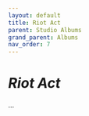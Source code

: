 ```yaml
---
layout: default
title: Riot Act
parent: Studio Albums
grand_parent: Albums
nav_order: 7
---
```


# *Riot Act*

...